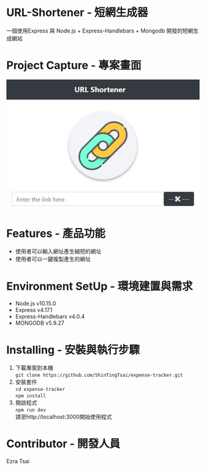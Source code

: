 # URL-Shortener - 短網生成器
一個使用Express 與 Node.js + Express-Handlebars + Mongodb 開發的短網生成網站

# Project Capture - 專案畫面
![image](https://github.com/EzraTsai/URL-Shortener/blob/master/shortener.JPG)

# Features - 產品功能
* 使用者可以輸入網址產生縮短的網址
* 使用者可以一鍵複製產生的網址

# Environment SetUp - 環境建置與需求
* Node.js v10.15.0  
* Express v4.17.1  
* Express-Handlebars v4.0.4  
* MONGODB v5.9.27

# Installing - 安裝與執行步驟
1. 下載專案到本機  
`git clone https://github.com/ShinTingTsai/expense-tracker.git`  
2. 安裝套件  
`cd expense-tracker`  
`npm install`  
3. 開啟程式  
`npm run dev`  
請至http://localhost:3000開始使用程式

# Contributor - 開發人員
Ezra Tsai
